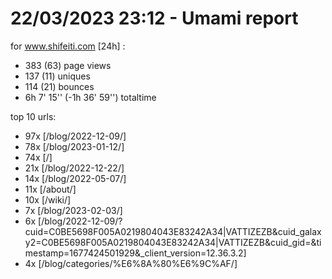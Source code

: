 # 22/03/2023 23:12 - Umami report
for www.shifeiti.com [24h] :

 - 383 (63) page views
 - 137 (11) uniques
 - 114 (21) bounces
 - 6h 7' 15'' (-1h 36' 59'') totaltime


top 10 urls:
 - 97x [/blog/2022-12-09/]
 - 78x [/blog/2023-01-12/]
 - 74x [/]
 - 21x [/blog/2022-12-22/]
 - 14x [/blog/2022-05-07/]
 - 11x [/about/]
 - 10x [/wiki/]
 - 7x [/blog/2023-02-03/]
 - 6x [/blog/2022-12-09/?cuid=C0BE5698F005A0219804043E83242A34|VATTIZEZB&cuid_galaxy2=C0BE5698F005A0219804043E83242A34|VATTIZEZB&cuid_gid=&timestamp=1677424501929&_client_version=12.36.3.2]
 - 4x [/blog/categories/%E6%8A%80%E6%9C%AF/]


